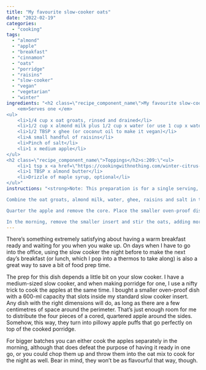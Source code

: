```yaml
---
title: "My favourite slow-cooker oats"
date: "2022-02-19"
categories: 
  - "cooking"
tags: 
  - "almond"
  - "apple"
  - "breakfast"
  - "cinnamon"
  - "oats"
  - "porridge"
  - "raisins"
  - "slow-cooker"
  - "vegan"
  - "vegetarian"
  - "winter"
ingredients: "<h2 class=\"recipe_component_name\">My favourite slow-cooker oats</h2>
    <em>Serves one </em>
<ul>
 	<li>1/4 cup x oat groats, rinsed and drained</li>
 	<li>1/2 cup x almond milk plus 1/2 cup x water (or use 1 cup x water)</li>
 	<li>1/2 TBSP x ghee (or coconut oil to make it vegan)</li>
 	<li>A small handful of raisins</li>
 	<li>Pinch of salt</li>
 	<li>1 x medium apple</li>
</ul>
<h2 class=\"recipe_component_name\">Toppings</h2>s:209:\"<ul>
 	<li>1 tsp x <a href=\"https://cookingwithnothing.com/winter-citrus-spice-blend/\">winter citrus spice blend</a></li>
 	<li>1 TBSP x almond butter</li>
 	<li>Drizzle of maple syrup, optional</li>
</ul>"
instructions: "<strong>Note: This preparation is for a single serving, using a medium-sized slow cooker with an additional oven-proof dish insert (capacity 600 ml) that leaves a few centimetres of space between both dishes. See note in introduction for explanation, and for other serving sizes and dish dimensions. </strong>

Combine the oat groats, almond milk, water, ghee, raisins and salt in the smaller oven-proof insert.

Quarter the apple and remove the core. Place the smaller oven-proof dish inside the standard slow-cooker insert. Slip the apple quarters in the gap between the dishes. Set the slow cooker to low and leave overnight.

In the morning, remove the smaller insert and stir the oats, adding more almond milk or water if necessary to reach your desired consistency. Scoop out the apples and spoon them on top. Sprinkle over the spice blend and finish with almond butter and maple syrup, if you like."
---
```


There’s something extremely satisfying about having a warm breakfast ready and waiting for you when you wake up. On days when I have to go into the office, using the slow cooker the night before to make the next day’s breakfast (or lunch, which I pop into a thermos to take along) is also a great way to save a bit of food prep time.

The prep for this dish depends a little bit on your slow cooker. I have a medium-sized slow cooker, and when making porridge for one, I use a nifty trick to cook the apples at the same time. I bought a smaller oven-proof dish with a 600-ml capacity that slots inside my standard slow cooker insert. Any dish with the right dimensions will do, as long as there are a few centimetres of space around the perimeter. That’s just enough room for me to distribute the four pieces of a cored, quartered apple around the sides. Somehow, this way, they turn into pillowy apple puffs that go perfectly on top of the cooked porridge.

For bigger batches you can either cook the apples separately in the morning, although that does defeat the purpose of having it ready in one go, or you could chop them up and throw them into the oat mix to cook for the night as well. Bear in mind, they won’t be as flavourful that way, though.
